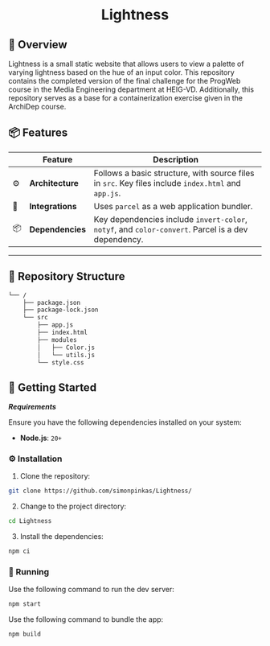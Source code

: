 <h1 align="center">
    Lightness
</h1>



## 📍 Overview

Lightness is a small static website that allows users to view a palette of varying lightness based on the hue of an input color. This repository contains the completed version of the final challenge for the ProgWeb course in the Media Engineering department at HEIG-VD. Additionally, this repository serves as a base for a containerization exercise given in the ArchiDep course.


## 📦 Features

|    |   Feature         | Description |
|----|-------------------|---------------------------------------------------------------|
| ⚙️  | **Architecture**  | Follows a basic structure, with source files in `src`. Key files include `index.html` and `app.js`. |
| 🔌 | **Integrations**  | Uses `parcel` as a web application bundler. |
| 📦 | **Dependencies**  | Key dependencies include `invert-color`, `notyf`, and `color-convert`. Parcel is a dev dependency. |


---

## 📂 Repository Structure

```sh
└── /
    ├── package.json
    ├── package-lock.json
    └── src
        ├── app.js
        ├── index.html
        ├── modules
        │   ├── Color.js
        │   └── utils.js
        └── style.css
```



## 🚀 Getting Started

***Requirements***

Ensure you have the following dependencies installed on your system:

* **Node.js**: `20+`

### ⚙️ Installation

1. Clone the  repository:

```sh
git clone https://github.com/simonpinkas/Lightness/
```

2. Change to the project directory:

```sh
cd Lightness
```

3. Install the dependencies:

```sh
npm ci
```

### 🤖 Running 

Use the following command to run the dev server:

```sh
npm start
```

Use the following command to bundle the app:
```sh
npm build
```